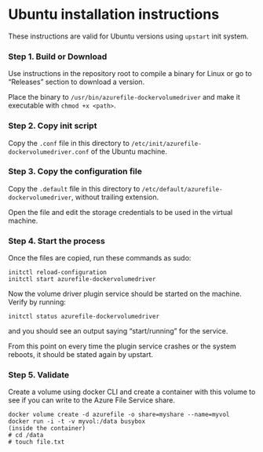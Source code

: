 # Ubuntu installation instructions

These instructions are valid for Ubuntu versions using `upstart` init system.

### Step 1. Build or Download

Use instructions in the repository root to compile a binary for Linux or
go to “Releases” section to download a version.

Place the binary to `/usr/bin/azurefile-dockervolumedriver` and make it
executable with `chmod +x <path>`.

### Step 2. Copy init script

Copy the `.conf` file in this directory to `/etc/init/azurefile-dockervolumedriver.conf`
of the Ubuntu machine.

### Step 3. Copy the configuration file

Copy the `.default` file in this directory to `/etc/default/azurefile-dockervolumedriver`,
without trailing extension.

Open the file and edit the storage credentials to be used in the virtual machine.

### Step 4. Start the process

Once the files are copied, run these commands as sudo:

    initctl reload-configuration
    initctl start azurefile-dockervolumedriver

Now the volume driver plugin service should be started on the machine. Verify by running:

    initctl status azurefile-dockervolumedriver

and you should see an output saying “start/running” for the service.

From this point on every time the plugin service crashes or the system reboots, it should
be stated again by upstart.

### Step 5. Validate

Create a volume using docker CLI and create a container with this volume to see if you can
write to the Azure File Service share.

    docker volume create -d azurefile -o share=myshare --name=myvol
    docker run -i -t -v myvol:/data busybox
    (inside the container)
    # cd /data
    # touch file.txt

